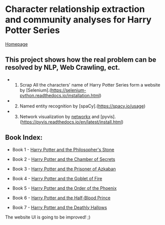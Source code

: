 # Character relationship extraction and community analyses for Harry Potter Series

[Homepage](https://zewen-yang.github.io/Harry-Potter-Network/)


## This project shows how the real problem can be resolved by NLP, Web Crawling, ect.
- 1. Scrap All the characters' name of Harry Potter Series form a website by [Selenium].(https://selenium-python.readthedocs.io/installation.html)
- 2. Named entity recognition by [spaCy].(https://spacy.io/usage)
- 3. Network visualization by [networkx](https://networkx.org/documentation/stable/install.html) and [pyvis].(https://pyvis.readthedocs.io/en/latest/install.html)


## Book Index: 

* Book 1 - [Harry Potter and the Philosopher's Stone](https://zewen-yang.github.io/Harry-Potter-Network/1-Philosopher's_Stone.html)

* Book 2 - [Harry Potter and the Chamber of Secrets](https://zewen-yang.github.io/Harry-Potter-Network/2-Chamber_of_Secrets.html)

* Book 3 - [Harry Potter and the Prisoner of Azkaban](https://zewen-yang.github.io/Harry-Potter-Network/3-Prisoner_of_Azkaban.html)

* Book 4 - [Harry Potter and the Goblet of Fire](https://zewen-yang.github.io/Harry-Potter-Network/4-Goblet_of_Fire.html)

* Book 5 - [Harry Potter and the Order of the Phoenix](https://zewen-yang.github.io/Harry-Potter-Network/5-Order_of_the_Phoenix.html)

* Book 6 - [Harry Potter and the Half-Blood Prince](https://zewen-yang.github.io/Harry-Potter-Network/6-Half_Blood_Prince.html)

* Book 7 - [Harry Potter and the Deathly Hallows](https://zewen-yang.github.io/Harry-Potter-Network/7-Deathly_Hallows.html)


The website UI is going to be improved! ;)
